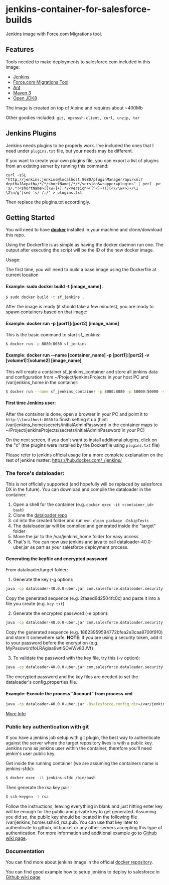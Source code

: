 # jenkins-container-for-salesforce-builds

Jenkins image with Force.com Migrations tool.

## Features
Tools needed to make deployments to salesforce.com included in this image:

* [Jenkins](https://repo.jenkins-ci.org/public/org/jenkins-ci/main/jenkins-war/)
* [Force.com Migrations Tool]( https://developer.salesforce.com/page/Force.com_Migration_Tool )
* [Ant](https://ant.apache.org/bindownload.cgi)
* [Maven 3](https://apache.osuosl.org/maven/maven-3/)
* [Open JDK8](http://www.oracle.com/technetwork/java/javase/downloads/index.html)

The image is created on top of Alpine and requires about ~400Mb

Other goodies included: `git, openssh-client, curl, unzip, tar`

## Jenkins Plugins

Jenkins needs plugins to be properly work. I've included the ones that I need under `plugins.txt` file, but your needs may be different.

If you want to create your own plugins file, you can export a list of plugins from an existing server by running this command:

```
curl -sSL "http://jenkins:jenkins@localhost:8080/pluginManager/api/xml?depth=1&xpath=/*/*/shortName|/*/*/version&wrapper=plugins" | perl -pe 's/.*?<shortName>([\w-]+).*?<version>([^<]+)()(<\/\w+>)+/\1 \2\n/g'|sed 's/ /:/' > plugins.txt
```

Then replace the plugins.txt accordingly.


## Getting Started

You will need to have [**docker**](https://www.docker.com/) installed in your machine and clone/download this repo.

Using the Dockerfile is as simple as having the docker daemon run one. The output after executing the script will be the ID of the new docker image.

Usage:

The first time, you will need to build a base image using the Dockerfile at current location

#### Example: sudo docker build -t [image_name] .

```sh
$ sudo docker build -t sf_jenkins .  
```

After the image is ready (it should take a few minutes), you are ready to spawn containers based on that image:

#### Example: docker run -p [port1]:[port2] [image_name]

This is the basic command to start sf_jenkins:

```sh
$ docker run -p 8080:8080 sf_jenkins
```

#### Example: docker run --name [container_name] -p [port1]:[port2] -v [volume1]:[volume2] [image_name]

This will create a container sf_jenkins_container and store all jenkins data and configuration from ~/Project/jenkinsProjects in your host PC and /var/jenkins_home in the container:

```sh
$ docker run --name sf_jenkins_container -p 8080:8080 -p 50000:50000 -v ~/Project/jenkinsProjects:/var/jenkins_home -d sf_jenkins
```

#### First time Jenkins user:

After the container is done, open a browser in your PC and point it to `http:\\localhost:8080` to finish setting it up (hint:  /var/jenkins_home/secrets/initialAdminPassword in the container maps to ~/Project/jenkinsProjects/secrets/initialAdminPassword in your PC)

On the next screen, if you don't want to install additional plugins, click on the "x" (the plugins were installed by the Dockerfile using `plugins.txt` file)

Please refer to jenkins official usage for a more complete explanation on the rest of jenkins matter: https://hub.docker.com/_/jenkins/

### The force's dataloader:

This is not officially supported (and hopefully will be replaced by salesforce DX in the future). You can download and compile the dataloader in the container:

1. Open a shell for the container (e.g. `docker exec -it <container_id> bash`)
1. Clone the [dataloader repo](https://github.com/forcedotcom/dataloader)
1. cd into the created folder and run `mvn clean package -DskipTests`
1. The dataloader.jar will be compiled and generated inside the "target" folder
1. Move the jar to the /var/jenkins_home folder for easy access
1. That's it. You can now use jenkins and java to call dataloader-40.0-uber.jar as part as your salesforce deployment process.

#### Generating the keyfile and encrypted password

From dataloader/target folder:

1. Generate the key (-g option):

  ```sh
  java -cp dataloader-40.0.0-uber.jar com.salesforce.dataloader.security.EncryptionUtil -g MySecretKey
  ```
  Copy the generated sequence (e.g. 2faaed6d2504fc0c) and paste it into a file you create (e.g. `key.txt`)

2. Generate the encrypted password (-e option):

  ```sh
  java -cp dataloader-40.0.0-uber.jar com.salesforce.dataloader.security.EncryptionUtil -e MyPassword "key.txt"
  ```
  Copy the generated sequence (e.g. 18623959594772bfea2e3caa8700f910) and store it somewhere safe. __NOTE__: If you are using a security token, add it to your password before the encryption (e.g. MyPasswordfoLRAgiaa9wtlSOviWv83JVf)
  
3. To validate the password with the key file, try this (-v option):

  ```sh
  java -cp dataloader-40.0.0-uber.jar com.salesforce.dataloader.security.EncryptionUtil -v 18623959594772bfea2e3caa8700f910 MyPassword "key.txt"
  ```
The encrypted password and the key files are needed to set the dataloader's config.properties file.

#### Example: Execute the process "Account" from process.xml

```sh
java -cp dataloader-40.0.0-uber.jar -Dsalesforce.config.dir=/var/jenkins_home/dataloader com.salesforce.dataloader.process.ProcessRunner process.name=Account
```

[More Info](http://www.jitendrazaa.com/blog/salesforce/using-dataloader-and-ant-to-backup-salesforce-data-on-ftp-server-video/)

### Public key authentication with git

If you have a jenkins job setup with git plugin, the best way to authenticate against the server where the target repository lives is with a public key. Jenkins runs as jenkins user within the container, therefore you'll need jenkin's user public key.

Get inside the running container (we are assuming the containers name is jenkins-sfdc):
```sh
$ docker exec -it jenkins-sfdc /bin/bash
```
Then generate the rsa key pair :
```sh
$ ssh-keygen -t rsa
```

Follow the instructions, leaving everything in blank and just hitting enter key will be enough for the public and private key to get generated. Assuming you did so, the public key should be located in the following file /var/jenkins_home/.ssh/id_rsa.pub. You can use that key later to authenticate to github, bitbucket or any other servers accepting this type of authentication. For more information and additional example go to [Github wiki page](https://github.com/anyei/jenkins-to-salesforce/wiki).

### Documentation

You can find more about jenkins image in the official [docker repository](https://hub.docker.com/_/jenkins/).

You can find good example how to setup jenkins to deploy to salesforce in [Github wiki page](https://github.com/anyei/jenkins-to-salesforce/wiki)
